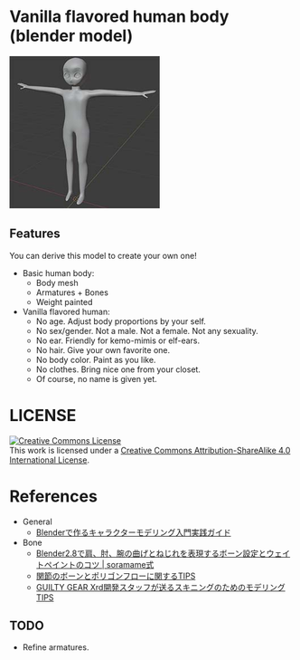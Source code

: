 # Vanilla flavored human body (blender model)

[![.github/image.jpg](.github/image.jpg)](.github/image.jpg)

## Features

You can derive this model to create your own one!

- Basic human body:
  - Body mesh
  - Armatures + Bones
  - Weight painted
- Vanilla flavored human:
  - No age. Adjust body proportions by your self.
  - No sex/gender. Not a male. Not a female. Not any sexuality.
  - No ear. Friendly for kemo-mimis or elf-ears.
  - No hair. Give your own favorite one.
  - No body color. Paint as you like.
  - No clothes. Bring nice one from your closet.
  - Of course, no name is given yet.

# LICENSE

<a rel="license" href="http://creativecommons.org/licenses/by-sa/4.0/"><img alt="Creative Commons License" style="border-width:0" src="https://i.creativecommons.org/l/by-sa/4.0/88x31.png" /></a><br />This work is licensed under a <a rel="license" href="http://creativecommons.org/licenses/by-sa/4.0/">Creative Commons Attribution-ShareAlike 4.0 International License</a>.

# References

- General
  - [Blenderで作るキャラクターモデリング入門実践ガイド](https://www.amazon.co.jp/dp/B091KQFSRC)
- Bone
  - [Blender2.8で肩、肘、腕の曲げとねじれを表現するボーン設定とウェイトペイントのコツ | soramame式](https://mrsoramame.jpn.org/archives/1381)
  - [関節のボーンとポリゴンフローに関するTIPS](https://dskjal.com/blender/joint-tips.html)
  - [GUILTY GEAR Xrd開発スタッフが送るスキニングのためのモデリング TIPS](https://www.slideshare.net/ASW_Yokohama/guilty-gear-xrd-tips-208013275)

## TODO

- Refine armatures.
